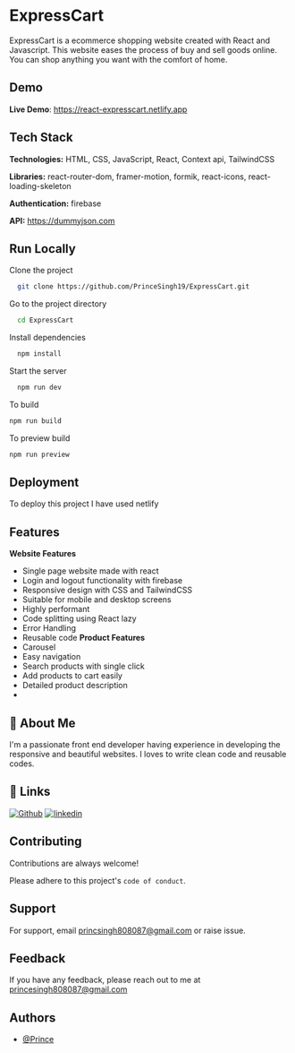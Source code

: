 
# ExpressCart

ExpressCart is a ecommerce shopping website created with React and Javascript. This website eases the process of buy and sell goods online. You can shop anything you want with the comfort of home.



## Demo
**Live Demo**: https://react-expresscart.netlify.app



## Tech Stack

**Technologies:** HTML, CSS, JavaScript, React, Context api, TailwindCSS

**Libraries:** react-router-dom, framer-motion, formik, react-icons, react-loading-skeleton

**Authentication:** firebase

**API:** https://dummyjson.com

## Run Locally

Clone the project

```bash
  git clone https://github.com/PrinceSingh19/ExpressCart.git
```

Go to the project directory

```bash
  cd ExpressCart
```

Install dependencies

```bash
  npm install
```

Start the server

```bash
  npm run dev
```
To build
```bash
npm run build
```
To preview build
```bash
npm run preview
```
## Deployment

To deploy this project I have used netlify



## Features
**Website Features**
- Single page website made with react
- Login and logout functionality with firebase
- Responsive design with CSS and TailwindCSS
- Suitable for mobile and desktop screens
- Highly performant
- Code splitting using React lazy
- Error Handling
- Reusable code
**Product Features**
- Carousel
- Easy navigation
- Search products with single click
- Add products to cart easily
- Detailed product description
- 


## 🚀 About Me
I'm a passionate front end developer having experience in developing the responsive and beautiful websites.
I loves to write clean code and reusable codes.


## 🔗 Links
[![Github](https://img.shields.io/badge/my_portfolio-000?style=for-the-badge&logo=ko-fi&logoColor=white)](https://github.com/PrinceSingh19/)
[![linkedin](https://img.shields.io/badge/linkedin-0A66C2?style=for-the-badge&logo=linkedin&logoColor=white)](https://www.linkedin.com/in/prince-singh-703b5b1a4/)


## Contributing

Contributions are always welcome!

Please adhere to this project's `code of conduct`.


## Support

For support, email princsingh808087@gmail.com or raise issue.


## Feedback

If you have any feedback, please reach out to me at princesingh808087@gmail.com


## Authors

- [@Prince](https://www.github.com/PrinceSingh19)

